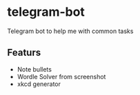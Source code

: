 # telegram-bot

Telegram bot to help me with common tasks

## Featurs

- Note bullets
- Wordle Solver from screenshot
- xkcd generator
